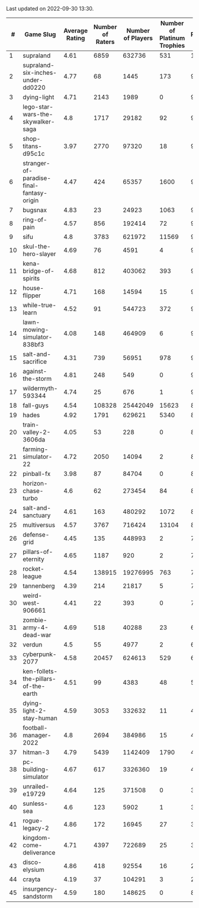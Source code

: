 Last updated on 2022-09-30 13:30.


|#|Game Slug|Average Rating|Number of Raters|Number of Players|Number of Platinum Trophies|Max Rarity (%)|
|---|---|---|---|---|---|---|
|1|supraland|4.61|6859|632736|531|100|
|2|supraland-six-inches-under-dd0220|4.77|68|1445|173|99|
|3|dying-light|4.71|2143|1989|0|98|
|4|lego-star-wars-the-skywalker-saga|4.8|1717|29182|92|98|
|5|shop-titans-d95c1c|3.97|2770|97320|18|98|
|6|stranger-of-paradise-final-fantasy-origin|4.47|424|65357|1600|98|
|7|bugsnax|4.83|23|24923|1063|97|
|8|ring-of-pain|4.57|856|192414|72|97|
|9|sifu|4.8|3783|621972|11569|96|
|10|skul-the-hero-slayer|4.69|76|4591|4|96|
|11|kena-bridge-of-spirits|4.68|812|403062|393|94|
|12|house-flipper|4.71|168|14594|15|93|
|13|while-true-learn|4.52|91|544723|372|93|
|14|lawn-mowing-simulator-838bf3|4.08|148|464909|6|92|
|15|salt-and-sacrifice|4.31|739|56951|978|91|
|16|against-the-storm|4.81|248|549|0|90|
|17|wildermyth-593344|4.74|25|676|1|90|
|18|fall-guys|4.54|108328|25442049|15623|89|
|19|hades|4.92|1791|629621|5340|89|
|20|train-valley-2-3606da|4.05|53|228|0|89|
|21|farming-simulator-22|4.72|2050|14094|2|86|
|22|pinball-fx|3.98|87|84704|0|86|
|23|horizon-chase-turbo|4.6|62|273454|84|83|
|24|salt-and-sanctuary|4.61|163|480292|1072|83|
|25|multiversus|4.57|3767|716424|13104|82|
|26|defense-grid|4.45|135|448993|2|79|
|27|pillars-of-eternity|4.65|1187|920|2|79|
|28|rocket-league|4.54|138915|19276995|763|74|
|29|tannenberg|4.39|214|21817|5|74|
|30|weird-west-906661|4.41|22|393|0|72|
|31|zombie-army-4-dead-war|4.69|518|40288|23|66|
|32|verdun|4.5|55|4977|2|64|
|33|cyberpunk-2077|4.58|20457|624613|529|60|
|34|ken-follets-the-pillars-of-the-earth|4.51|99|4383|48|59|
|35|dying-light-2-stay-human|4.59|3053|332632|11|48|
|36|football-manager-2022|4.8|2694|384986|15|48|
|37|hitman-3|4.79|5439|1142409|1790|48|
|38|pc-building-simulator|4.67|617|3326360|19|47|
|39|unrailed-e19729|4.64|125|371508|0|39|
|40|sunless-sea|4.6|123|5902|1|38|
|41|rogue-legacy-2|4.86|172|16945|27|36|
|42|kingdom-come-deliverance|4.71|4397|722689|25|30|
|43|disco-elysium|4.86|418|92554|16|28|
|44|crayta|4.19|37|104291|3|22|
|45|insurgency-sandstorm|4.59|180|148625|0|8|
